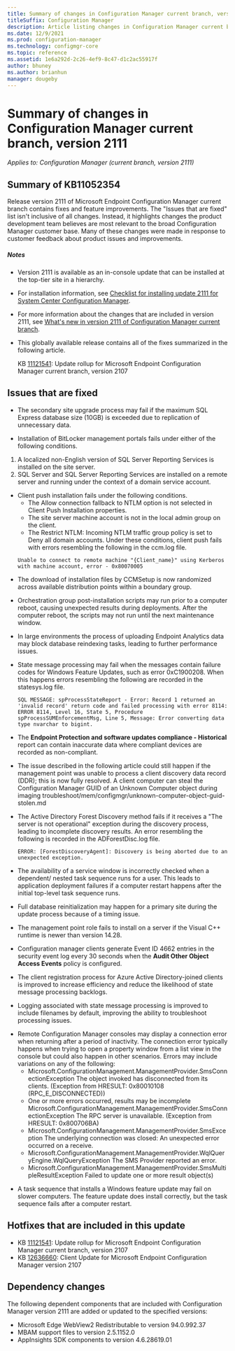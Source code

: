 ```yaml
---
title: Summary of changes in Configuration Manager current branch, version 2111
titleSuffix: Configuration Manager
description: Article listing changes in Configuration Manager current branch, version 2111
ms.date: 12/9/2021
ms.prod: configuration-manager
ms.technology: configmgr-core
ms.topic: reference
ms.assetid: 1e6a292d-2c26-4ef9-8c47-d1c2ac55917f
author: bhuney
ms.author: brianhun
manager: dougeby
---
```


# Summary of changes in Configuration Manager current branch, version 2111

*Applies to: Configuration Manager (current branch, version 2111)*

## Summary of KB11052354
Release version 2111 of Microsoft Endpoint Configuration Manager current branch contains fixes and feature improvements.
The "Issues that are fixed" list isn't inclusive of all changes. Instead, it highlights changes the product development team believes are most relevant to the broad Configuration Manager customer base. Many of these changes were made in response to customer feedback about product issues and improvements.

##### Notes
- Version 2111 is available as an in-console update that can be installed at the top-tier site in a hierarchy.
- For installation information, see [Checklist for installing update 2111 for System Center Configuration Manager](../../core/servers/manage/checklist-for-installing-update-2111.md).
- For more information about the changes that are included in version 2111, see [What's new in version 2111 of Configuration Manager current branch](../../core/plan-design/changes/whats-new-in-version-2111.md).
- This globally available release contains all of the fixes summarized in the following article.

   KB [11121541](../../hotfix/2107/11121541.md): Update rollup for Microsoft Endpoint Configuration Manager current branch, version 2107

## Issues that are fixed
<!-- 6014443 -->
- The secondary site upgrade process may fail if the maximum SQL Express database size (10GB) is exceeded due to replication of unnecessary data. 

<!-- 8770341, 10874715 -->
- Installation of BitLocker management portals fails under either of the following conditions.
1. A localized non-English version of SQL Server Reporting Services is installed on the site server.
2. SQL Server and SQL Server Reporting Services are installed on a remote server and running under the context of a domain service account.

<!-- 9462655 -->
- Client push installation fails under the following conditions.
   - The Allow connection fallback to NTLM option is not selected in Client Push Installation properties.
   - The site server machine account is not in the local admin group on the client.
   - The Restrict NTLM: Incoming NTLM traffic group policy is set to Deny all domain accounts.
Under these conditions, client push fails with errors resembling the following in the ccm.log file.
   ```text
   Unable to connect to remote machine "{Client_name}" using Kerberos with machine account, error - 0x80070005
   ```

<!-- 9559973 -->
- The download of installation files by CCMSetup is now randomized across available distribution points within a boundary group.

<!-- 9578895, 9578899 -->
- Orchestration group post-installation scripts may run prior to a computer reboot, causing unexpected results during deployments. After the computer reboot, the scripts may not run until the next maintenance window.

<!-- 9763593 -->
- In large environments the process of uploading Endpoint Analytics data may block database reindexing tasks, leading to further performance issues. 

<!-- 9838506 -->
- State message processing may fail when the messages contain failure codes for Windows Feature Updates, such as error 0xC1900208. When this happens errors resembling the following are recorded in the statesys.log file.
   ```text
   SQL MESSAGE: spProcessStateReport - Error: Record 1 returned an 'invalid record' return code and failed processing with error 8114: ERROR 8114, Level 16, State 5, Procedure spProcessSUMEnforcementMsg, Line 5, Message: Error converting data type nvarchar to bigint.
   ```

<!-- 9975366 -->
- The **Endpoint Protection and software updates compliance - Historical** report can contain inaccurate data where compliant devices are recorded as non-compliant.

<!-- 10041469 -->
- The issue described in the following article could still happen if the management point was unable to process a client discovery data record (DDR); this is now fully resolved.
 A client computer can steal the Configuration Manager GUID of an Unknown Computer object during imaging troubleshoot/mem/configmgr/unknown-computer-object-guid-stolen.md
 
<!-- 10415702 -->
- The Active Directory Forest Discovery method fails if it receives a "The server is not operational" exception during the discovery process, leading to incomplete discovery results. An error resembling the following is recorded in the ADForestDisc.log file.
   ```text
   ERROR: [ForestDiscoveryAgent]: Discovery is being aborted due to an unexpected exception.
   ```

<!-- 10422235 -->
- The availability of a service window is incorrectly checked when a dependent/ nested task sequence runs for a user. This leads to application deployment failures if a computer restart happens after the initial top-level task sequence runs.

<!-- 10520849 -->
- Full database reinitialization may happen for a primary site during the update process because of a timing issue.

<!-- 10526961 -->
- The management point role fails to install on a server if the Visual C++ runtime is newer than version 14.28.

<!-- 11121626 -->
- Configuration manager clients generate  Event ID 4662 entries in the security event log every 30 seconds when the **Audit Other Object Access Events** policy is configured.

<!-- 11862459 -->
- The client registration process for Azure Active Directory-joined clients is improved to increase efficiency and reduce the likelihood of state message processing backlogs.

<!-- 8881094 -->
- Logging associated with state message processing is improved to include filenames by default, improving the ability to troubleshoot processing issues.

<!-- 9714050 -->
- Remote Configuration Manager consoles may display a connection error when returning after a period of inactivity. The connection error typically happens when trying to open a property window from a list view in the console but could also happen in other scenarios. Errors may include variations on any of the following:
   - Microsoft.ConfigurationManagement.ManagementProvider.SmsConnectionException
   The object invoked has disconnected from its clients. (Exception from HRESULT: 0x80010108 (RPC_E_DISCONNECTED))
   - One or more errors occurred, results may be incomplete
   Microsoft.ConfigurationManagement.ManagementProvider.SmsConnectionException
   The RPC server is unavailable. (Exception from HRESULT: 0x800706BA)
   - Microsoft.ConfigurationManagement.ManagementProvider.SmsException
   The underlying connection was closed: An unexpected error occurred on a receive.
   - Microsoft.ConfigurationManagement.ManagementProvider.WqlQueryEngine.WqlQueryException
   The SMS Provider reported an error.
   - Microsoft.ConfigurationManagement.ManagementProvider.SmsMultipleResultException
   Failed to update one or more result object(s)
   
<!-- 1238621 -->
- A task sequence that installs a Windows feature update may fail on slower computers. The feature update does install correctly, but the task sequence fails after a computer restart.

## Hotfixes that are included in this update
- KB [11121541](../../hotfix/2107/11121541.md): Update rollup for Microsoft Endpoint Configuration Manager current branch, version 2107
- KB [12636660](../../hotfix/2107/12636660.md): Client Update for Microsoft Endpoint Configuration Manager version 2107

## Dependency changes
The following dependent components that are included with Configuration Manager version 2111 are added or updated to the specified versions:
- Microsoft Edge WebView2 Redistributable to version 94.0.992.37
- MBAM support files to version 2.5.1152.0
- AppInsights SDK components to version 4.6.28619.01
